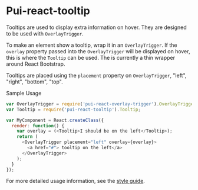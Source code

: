 # Pui-react-tooltip

Tooltips are used to display extra information on hover. 
They are designed to be used with `OverlayTrigger`.

To make an element show a tooltip, wrap it in an `OverlayTrigger`.
If the `overlay` property passed into the `OverlayTrigger` will be displayed on hover,
this is where the `Tooltip` can be used. The is currently a thin wrapper around
React Bootstrap.

Tooltips are placed using the `placement` property on `OverlayTrigger`, "left", "right", "bottom", "top".

Sample Usage
```js
var OverlayTrigger = require('pui-react-overlay-trigger').OverlayTrigger;
var Tooltip = require('pui-react-tooltip').Tooltip;

var MyComponent = React.createClass({
  render: function() {
    var overlay = (<Tooltip>I should be on the left</Tooltip>);
    return (
      <OverlayTrigger placement="left" overlay={overlay}>
        <a href="#"> tooltip on the left</a>
      </OverlayTrigger>
    );
  }
});
```

For more detailed usage information, see the [style guide](http://styleguide.cfapps.io/react_beta.html#tooltips_react).
